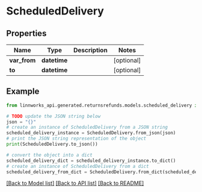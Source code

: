 # ScheduledDelivery


## Properties

Name | Type | Description | Notes
------------ | ------------- | ------------- | -------------
**var_from** | **datetime** |  | [optional] 
**to** | **datetime** |  | [optional] 

## Example

```python
from linnworks_api.generated.returnsrefunds.models.scheduled_delivery import ScheduledDelivery

# TODO update the JSON string below
json = "{}"
# create an instance of ScheduledDelivery from a JSON string
scheduled_delivery_instance = ScheduledDelivery.from_json(json)
# print the JSON string representation of the object
print(ScheduledDelivery.to_json())

# convert the object into a dict
scheduled_delivery_dict = scheduled_delivery_instance.to_dict()
# create an instance of ScheduledDelivery from a dict
scheduled_delivery_from_dict = ScheduledDelivery.from_dict(scheduled_delivery_dict)
```
[[Back to Model list]](../README.md#documentation-for-models) [[Back to API list]](../README.md#documentation-for-api-endpoints) [[Back to README]](../README.md)


